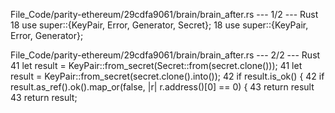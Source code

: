File_Code/parity-ethereum/29cdfa9061/brain/brain_after.rs --- 1/2 --- Rust
18 use super::{KeyPair, Error, Generator, Secret};                                                                                                           18 use super::{KeyPair, Error, Generator};

File_Code/parity-ethereum/29cdfa9061/brain/brain_after.rs --- 2/2 --- Rust
41                                         let result = KeyPair::from_secret(Secret::from(secret.clone()));                                                  41                                         let result = KeyPair::from_secret(secret.clone().into());
42                                         if result.is_ok() {                                                                                               42                                         if result.as_ref().ok().map_or(false, |r| r.address()[0] == 0) {
43                                                 return result                                                                                             43                                                 return result;

